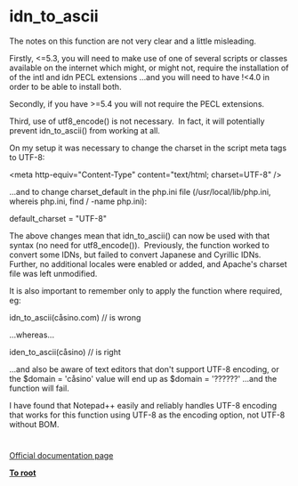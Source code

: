 # idn_to_ascii





The notes on this function are not very clear and a little misleading.



Firstly, &lt;=5.3, you will need to make use of one of several scripts or classes available on the internet which might, or might not, require the installation of of the intl and idn PECL extensions ...and you will need to have !&lt;4.0 in order to be able to install both.



Secondly, if you have &gt;=5.4 you will not require the PECL extensions.



Third, use of utf8_encode() is not necessary.&#xA0; In fact, it will potentially prevent idn_to_ascii() from working at all.



On my setup it was necessary to change the charset in the script meta tags to UTF-8:



&lt;meta http-equiv=&quot;Content-Type&quot; content=&quot;text/html; charset=UTF-8&quot; /&gt;



...and to change charset_default in the php.ini file (/usr/local/lib/php.ini, whereis php.ini, find / -name php.ini):



default_charset = &quot;UTF-8&quot;



The above changes mean that idn_to_ascii() can now be used with that syntax (no need for utf8_encode()).&#xA0; Previously, the function worked to convert some IDNs, but failed to convert Japanese and Cyrillic IDNs.&#xA0; Further, no additional locales were enabled or added, and Apache&apos;s charset file was left unmodified.



It is also important to remember only to apply the function where required, eg:



idn_to_ascii(c&#xE5;sino.com) // is wrong



...whereas...



iden_to_ascii(c&#xE5;sino) // is right



...and also be aware of text editors that don&apos;t support UTF-8 encoding, or the $domain = &apos;c&#xE5;sino&apos; value will end up as $domain = &apos;??????&apos; ...and the function will fail.



I have found that Notepad++ easily and reliably handles UTF-8 encoding that works for this function using UTF-8 as the encoding option, not UTF-8 without BOM.

  

#

[Official documentation page](https://www.php.net/manual/en/function.idn-to-ascii.php)

**[To root](/README.md)**